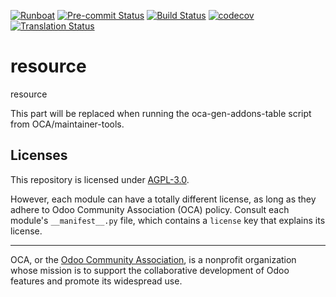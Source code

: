 
[![Runboat](https://img.shields.io/badge/runboat-Try%20me-875A7B.png)](https://runboat.odoo-community.org/builds?repo=OCA/resource&target_branch=16.0)
[![Pre-commit Status](https://github.com/OCA/resource/actions/workflows/pre-commit.yml/badge.svg?branch=16.0)](https://github.com/OCA/resource/actions/workflows/pre-commit.yml?query=branch%3A16.0)
[![Build Status](https://github.com/OCA/resource/actions/workflows/test.yml/badge.svg?branch=16.0)](https://github.com/OCA/resource/actions/workflows/test.yml?query=branch%3A16.0)
[![codecov](https://codecov.io/gh/OCA/resource/branch/16.0/graph/badge.svg)](https://codecov.io/gh/OCA/resource)
[![Translation Status](https://translation.odoo-community.org/widgets/resource-16-0/-/svg-badge.svg)](https://translation.odoo-community.org/engage/resource-16-0/?utm_source=widget)

<!-- /!\ do not modify above this line -->

# resource

resource

<!-- /!\ do not modify below this line -->

<!-- prettier-ignore-start -->

[//]: # (addons)

This part will be replaced when running the oca-gen-addons-table script from OCA/maintainer-tools.

[//]: # (end addons)

<!-- prettier-ignore-end -->

## Licenses

This repository is licensed under [AGPL-3.0](LICENSE).

However, each module can have a totally different license, as long as they adhere to Odoo Community Association (OCA)
policy. Consult each module's `__manifest__.py` file, which contains a `license` key
that explains its license.

----
OCA, or the [Odoo Community Association](http://odoo-community.org/), is a nonprofit
organization whose mission is to support the collaborative development of Odoo features
and promote its widespread use.
